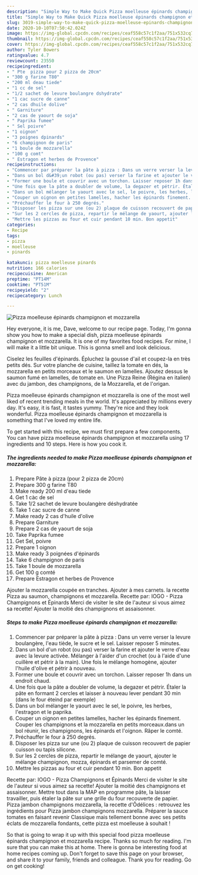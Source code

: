 ```yaml
---
description: "Simple Way to Make Quick Pizza moelleuse épinards champignon et mozzarella"
title: "Simple Way to Make Quick Pizza moelleuse épinards champignon et mozzarella"
slug: 3019-simple-way-to-make-quick-pizza-moelleuse-epinards-champignon-et-mozzarella
date: 2020-10-10T07:50:42.024Z
image: https://img-global.cpcdn.com/recipes/ceaf558c57c1f2aa/751x532cq70/pizza-moelleuse-epinards-champignon-et-mozzarella-photo-principale-de-la-recette.jpg
thumbnail: https://img-global.cpcdn.com/recipes/ceaf558c57c1f2aa/751x532cq70/pizza-moelleuse-epinards-champignon-et-mozzarella-photo-principale-de-la-recette.jpg
cover: https://img-global.cpcdn.com/recipes/ceaf558c57c1f2aa/751x532cq70/pizza-moelleuse-epinards-champignon-et-mozzarella-photo-principale-de-la-recette.jpg
author: Tyler Bowers
ratingvalue: 4.7
reviewcount: 23550
recipeingredient:
- " Pte  pizza pour 2 pizza de 20cm"
- "300 g farine T80"
- "200 ml deau tiede"
- "1 cc de sel"
- "1/2 sachet de levure boulangre dshydrate"
- "1 cac sucre de canne"
- "2 cas dhuile dolive"
- " Garniture"
- "2 cas de yaourt de soja"
- " Paprika fumee"
- " Sel poivre"
- "1 oignon"
- "3 poignes dpinards"
- "6 champignon de paris"
- "1 boule de mozzarella"
- "100 g comt"
- " Estragon et herbes de Provence"
recipeinstructions:
- "Commencer par préparer la pâte à pizza : Dans un verre verser la levure boulangère, l&#39;eau tiède, le sucre et le sel. Laisser reposer 5 minutes."
- "Dans un bol d&#39;un robot (ou pas) verser la farine et ajouter le verre d&#39;eau avec la levure activée. Mélanger à l&#39;aider d&#39;un crochet (ou à l&#39;aide d&#39;une cuillère et pétrir à la main). Une fois le mélange homogène, ajouter l&#39;huile d&#39;olive et pétrir à nouveau."
- "Former une boule et couvrir avec un torchon. Laisser reposer 1h dans un endroit chaud."
- "Une fois que la pâte a doubler de volume, la degazer et pétrir. Étaler la pâte en formant 2 cercles et laisser à nouveau lever pendant 30 min (dans le four éteind par exemple)"
- "Dans un bol mélanger le yaourt avec le sel, le poivre, les herbes, l&#39;estragon et le paprika."
- "Couper un oignon en petites lamelles, hacher les épinards finement. Couper les champignons et la mozzarella en petits morceaux.dans un bol réunir, les champignons, les épinards et l&#39;oignon. Râper le comté."
- "Préchauffer le four à 250 degrés."
- "Disposer les pizza sur une (ou 2) plaque de cuisson recouvert de papier cuisson ou tapis silicone."
- "Sur les 2 cercles de pizza, repartir le mélange de yaourt, ajouter le mélange champignon, mozza, épinards et parsemer de comté."
- "Mettre les pizzas au four et cuir pendant 10 min. Bon appetit"
categories:
- Recipe
tags:
- pizza
- moelleuse
- pinards

katakunci: pizza moelleuse pinards 
nutrition: 166 calories
recipecuisine: American
preptime: "PT14M"
cooktime: "PT51M"
recipeyield: "2"
recipecategory: Lunch

---
```



![Pizza moelleuse épinards champignon et mozzarella](https://img-global.cpcdn.com/recipes/ceaf558c57c1f2aa/751x532cq70/pizza-moelleuse-epinards-champignon-et-mozzarella-photo-principale-de-la-recette.jpg)

Hey everyone, it is me, Dave, welcome to our recipe page. Today, I'm gonna show you how to make a special dish, pizza moelleuse épinards champignon et mozzarella. It is one of my favorites food recipes. For mine, I will make it a little bit unique. This is gonna smell and look delicious.

Ciselez les feuilles d&#39;épinards. Épluchez la gousse d&#39;ail et coupez-la en très petits dés. Sur votre planche de cuisine, taillez la tomate en dés, la mozzarella en petits morceaux et le saumon en lamelles. Ajoutez dessus le saumon fumé en lamelles, de tomate en. Une Pizza Reine (Régina en italien) avec du jambon, des champignons, de la Mozzarella, et de l&#39;origan.

Pizza moelleuse épinards champignon et mozzarella is one of the most well liked of recent trending meals in the world. It's appreciated by millions every day. It's easy, it is fast, it tastes yummy. They're nice and they look wonderful. Pizza moelleuse épinards champignon et mozzarella is something that I've loved my entire life.


To get started with this recipe, we must first prepare a few components. You can have pizza moelleuse épinards champignon et mozzarella using 17 ingredients and 10 steps. Here is how you cook it.

<!--inarticleads1-->

##### The ingredients needed to make Pizza moelleuse épinards champignon et mozzarella:

1. Prepare  Pâte à pizza (pour 2 pizza de 20cm)
1. Prepare 300 g farine T80
1. Make ready 200 ml d&#39;eau tiede
1. Get 1 càc de sel
1. Take 1/2 sachet de levure boulangère déshydratée
1. Take 1 cac sucre de canne
1. Make ready 2 cas d&#39;huile d&#39;olive
1. Prepare  Garniture
1. Prepare 2 cas de yaourt de soja
1. Take  Paprika fumee
1. Get  Sel, poivre
1. Prepare 1 oignon
1. Make ready 3 poignées d&#39;épinards
1. Take 6 champignon de paris
1. Take 1 boule de mozzarella
1. Get 100 g comté
1. Prepare  Estragon et herbes de Provence


Ajouter la mozzarella coupée en tranches. Ajouter à mes carnets. la recette Pizza au saumon, champignons et mozzarella. Recette par: IOGO - Pizza Champignons et Épinards Merci de visiter le site de l&#39;auteur si vous aimez sa recette! Ajouter la moitié des champignons et assaisonner. 

<!--inarticleads2-->

##### Steps to make Pizza moelleuse épinards champignon et mozzarella:

1. Commencer par préparer la pâte à pizza : Dans un verre verser la levure boulangère, l&#39;eau tiède, le sucre et le sel. Laisser reposer 5 minutes.
1. Dans un bol d&#39;un robot (ou pas) verser la farine et ajouter le verre d&#39;eau avec la levure activée. Mélanger à l&#39;aider d&#39;un crochet (ou à l&#39;aide d&#39;une cuillère et pétrir à la main). Une fois le mélange homogène, ajouter l&#39;huile d&#39;olive et pétrir à nouveau.
1. Former une boule et couvrir avec un torchon. Laisser reposer 1h dans un endroit chaud.
1. Une fois que la pâte a doubler de volume, la degazer et pétrir. Étaler la pâte en formant 2 cercles et laisser à nouveau lever pendant 30 min (dans le four éteind par exemple)
1. Dans un bol mélanger le yaourt avec le sel, le poivre, les herbes, l&#39;estragon et le paprika.
1. Couper un oignon en petites lamelles, hacher les épinards finement. Couper les champignons et la mozzarella en petits morceaux.dans un bol réunir, les champignons, les épinards et l&#39;oignon. Râper le comté.
1. Préchauffer le four à 250 degrés.
1. Disposer les pizza sur une (ou 2) plaque de cuisson recouvert de papier cuisson ou tapis silicone.
1. Sur les 2 cercles de pizza, repartir le mélange de yaourt, ajouter le mélange champignon, mozza, épinards et parsemer de comté.
1. Mettre les pizzas au four et cuir pendant 10 min. Bon appetit


Recette par: IOGO - Pizza Champignons et Épinards Merci de visiter le site de l&#39;auteur si vous aimez sa recette! Ajouter la moitié des champignons et assaisonner. Mettre tout dans la MAP en programme pâte, la laisser travailler, puis étaler la pâte sur une grille du four recouverte de papier. Pizza jambon champignons mozzarella, la recette d&#39;Ôdélices : retrouvez les ingrédients pour Pizza jambon champignons mozzarella. Préparer la sauce tomates en faisant revenir Classique mais tellement bonne avec ses petits éclats de mozzarella fondants, cette pizza est moelleuse à souhait ! 

So that is going to wrap it up with this special food pizza moelleuse épinards champignon et mozzarella recipe. Thanks so much for reading. I'm sure that you can make this at home. There is gonna be interesting food at home recipes coming up. Don't forget to save this page on your browser, and share it to your family, friends and colleague. Thank you for reading. Go on get cooking!
